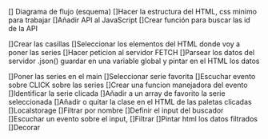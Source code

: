 [] Diagrama de flujo (esquema)
[]Hacer la estructura del HTML, css minimo para trabajar
[]Añadir API al JavaScript
[]Crear función para buscar las id de la API


[]Crear las casillas
[]Seleccionar los elementos del HTML donde voy a poner las series
[]Hacer peticion al servidor FETCH
[]Parsear los datos del servidor .json()
 guardar en una variable global y
 pintar en el HTML los datos

[]Poner las series en el main
[]Seleccionar serie favorita
[]Escuchar evento sobre CLICK sobre las series
[]Crear una funcion manejadora del evento
[]Identificar la serie clicada
[]Añadir a un array de favorito la serie seleccionada
[]Añadir o quitar la clase en el HTML de las paletas clicadas
[]Localstorage
[]Filtrar por nombre
[]Definir el input del buscador
[]Escuchar un evento sobre el input,
[]Filtrar
[]Pintar html los datos filtrados
[]Decorar
